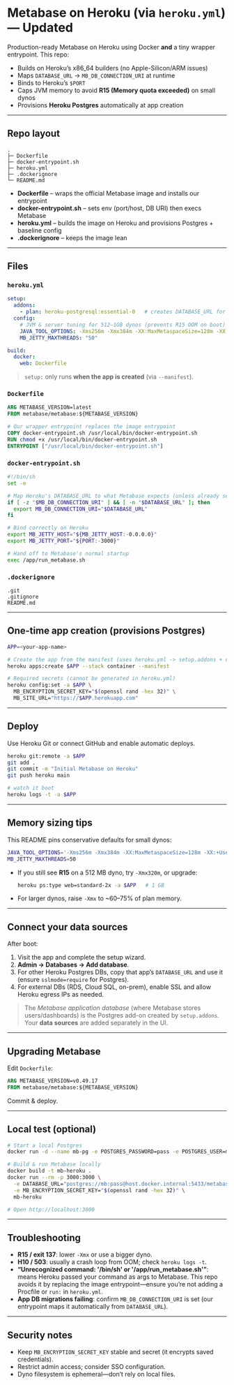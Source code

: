 # Metabase on Heroku (via `heroku.yml`) — **Updated**

Production-ready Metabase on Heroku using Docker **and** a tiny wrapper entrypoint. This repo:

* Builds on Heroku’s x86\_64 builders (no Apple-Silicon/ARM issues)
* Maps `DATABASE_URL` → `MB_DB_CONNECTION_URI` at runtime
* Binds to Heroku’s `$PORT`
* Caps JVM memory to avoid **R15 (Memory quota exceeded)** on small dynos
* Provisions **Heroku Postgres** automatically at app creation

---

## Repo layout

```
.
├─ Dockerfile
├─ docker-entrypoint.sh
├─ heroku.yml
├─ .dockerignore
└─ README.md
```

* **Dockerfile** – wraps the official Metabase image and installs our entrypoint
* **docker-entrypoint.sh** – sets env (port/host, DB URI) then execs Metabase
* **heroku.yml** – builds the image on Heroku and provisions Postgres + baseline config
* **.dockerignore** – keeps the image lean

---

## Files

### `heroku.yml`

```yaml
setup:
  addons:
    - plan: heroku-postgresql:essential-0   # creates DATABASE_URL for Metabase app DB
  config:
    # JVM & server tuning for 512–1GB dynos (prevents R15 OOM on boot)
    JAVA_TOOL_OPTIONS: -Xms256m -Xmx384m -XX:MaxMetaspaceSize=128m -XX:+UseSerialGC -XX:+ExitOnOutOfMemoryError
    MB_JETTY_MAXTHREADS: "50"

build:
  docker:
    web: Dockerfile
```

> `setup:` only runs **when the app is created** (via `--manifest`).

### `Dockerfile`

```dockerfile
ARG METABASE_VERSION=latest
FROM metabase/metabase:${METABASE_VERSION}

# Our wrapper entrypoint replaces the image entrypoint
COPY docker-entrypoint.sh /usr/local/bin/docker-entrypoint.sh
RUN chmod +x /usr/local/bin/docker-entrypoint.sh
ENTRYPOINT ["/usr/local/bin/docker-entrypoint.sh"]
```

### `docker-entrypoint.sh`

```sh
#!/bin/sh
set -e

# Map Heroku's DATABASE_URL to what Metabase expects (unless already set)
if [ -z "$MB_DB_CONNECTION_URI" ] && [ -n "$DATABASE_URL" ]; then
  export MB_DB_CONNECTION_URI="$DATABASE_URL"
fi

# Bind correctly on Heroku
export MB_JETTY_HOST="${MB_JETTY_HOST:-0.0.0.0}"
export MB_JETTY_PORT="${PORT:-3000}"

# Hand off to Metabase's normal startup
exec /app/run_metabase.sh
```

### `.dockerignore`

```
.git
.gitignore
README.md
```

---

## One-time app creation (provisions Postgres)

```bash
APP=<your-app-name>

# Create the app from the manifest (uses heroku.yml -> setup.addons + config)
heroku apps:create $APP --stack container --manifest

# Required secrets (cannot be generated in heroku.yml)
heroku config:set -a $APP \
  MB_ENCRYPTION_SECRET_KEY="$(openssl rand -hex 32)" \
  MB_SITE_URL="https://$APP.herokuapp.com"
```

---

## Deploy

Use Heroku Git or connect GitHub and enable automatic deploys.

```bash
heroku git:remote -a $APP
git add .
git commit -m "Initial Metabase on Heroku"
git push heroku main

# watch it boot
heroku logs -t -a $APP
```

---

## Memory sizing tips

This README pins conservative defaults for small dynos:

```bash
JAVA_TOOL_OPTIONS='-Xms256m -Xmx384m -XX:MaxMetaspaceSize=128m -XX:+UseSerialGC -XX:+ExitOnOutOfMemoryError'
MB_JETTY_MAXTHREADS=50
```

* If you still see **R15** on a 512 MB dyno, try `-Xmx320m`, or upgrade:

  ```bash
  heroku ps:type web=standard-2x -a $APP   # 1 GB
  ```
* For larger dynos, raise `-Xmx` to \~60–75% of plan memory.

---

## Connect your data sources

After boot:

1. Visit the app and complete the setup wizard.
2. **Admin → Databases → Add database**.
3. For other Heroku Postgres DBs, copy that app’s `DATABASE_URL` and use it (ensure `sslmode=require` for Postgres).
4. For external DBs (RDS, Cloud SQL, on-prem), enable SSL and allow Heroku egress IPs as needed.

> The *Metabase application database* (where Metabase stores users/dashboards) is the Postgres add-on created by `setup.addons`. Your **data sources** are added separately in the UI.

---

## Upgrading Metabase

Edit `Dockerfile`:

```dockerfile
ARG METABASE_VERSION=v0.49.17
FROM metabase/metabase:${METABASE_VERSION}
```

Commit & deploy.

---

## Local test (optional)

```bash
# Start a local Postgres
docker run -d --name mb-pg -e POSTGRES_PASSWORD=pass -e POSTGRES_USER=mb -e POSTGRES_DB=metabase -p 5433:5432 postgres:16

# Build & run Metabase locally
docker build -t mb-heroku .
docker run --rm -p 3000:3000 \
  -e DATABASE_URL="postgres://mb:pass@host.docker.internal:5433/metabase?sslmode=disable" \
  -e MB_ENCRYPTION_SECRET_KEY="$(openssl rand -hex 32)" \
  mb-heroku

# Open http://localhost:3000
```

---

## Troubleshooting

* **R15 / exit 137**: lower `-Xmx` or use a bigger dyno.
* **H10 / 503**: usually a crash loop from OOM; check `heroku logs -t`.
* **“Unrecognized command: '/bin/sh' or '/app/run\_metabase.sh'”**: means Heroku passed your command as args to Metabase. This repo avoids it by replacing the image entrypoint—ensure you’re not adding a Procfile or `run:` in `heroku.yml`.
* **App DB migrations failing**: confirm `MB_DB_CONNECTION_URI` is set (our entrypoint maps it automatically from `DATABASE_URL`).

---

## Security notes

* Keep `MB_ENCRYPTION_SECRET_KEY` stable and secret (it encrypts saved credentials).
* Restrict admin access; consider SSO configuration.
* Dyno filesystem is ephemeral—don’t rely on local files.

